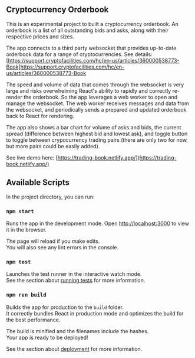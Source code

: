 ## Cryptocurrency Orderbook

This is an experimental project to built a cryptocurrency orderbook. An orderbook is a list of all outstanding bids and asks, along with their respective prices and sizes. 

The app connects to a third party websocket that provides up-to-date orderbook data for a range of cryptocurrencies. See details:
[https://support.cryptofacilities.com/hc/en-us/articles/360000538773-Book]https://support.cryptofacilities.com/hc/en-us/articles/360000538773-Book

The speed and volume of data that comes through the websocket is very large and risks overwhelming React's ability to rapidly and correctly re-render the orderbook. So the app leverages a web worker to open and manage the websocket. The web worker receives messages and data from the websocket, and periodically sends a prepared and updated orderbook back to React for rendering.

The app also shows a bar chart for volume of asks and bids, the current spread (difference between highest bid and lowest ask), and toggle button to toggle between crypocurrency trading pairs (there are only two for now, but more pairs could be easily added).

See live demo here: [https://trading-book.netlify.app/](https://trading-book.netlify.app/)

## Available Scripts

In the project directory, you can run:

### `npm start`

Runs the app in the development mode.
Open [http://localhost:3000](http://localhost:3000) to view it in the browser.

The page will reload if you make edits.\
You will also see any lint errors in the console.

### `npm test`

Launches the test runner in the interactive watch mode.\
See the section about [running tests](https://facebook.github.io/create-react-app/docs/running-tests) for more information.

### `npm run build`

Builds the app for production to the `build` folder.\
It correctly bundles React in production mode and optimizes the build for the best performance.

The build is minified and the filenames include the hashes.\
Your app is ready to be deployed!

See the section about [deployment](https://facebook.github.io/create-react-app/docs/deployment) for more information.
